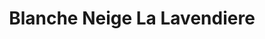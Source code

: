 ---
title: "Blanche Neige La Lavendiere"
url: /gap/blanche-neige-la-lavendiere/
shop: blanchisserie
---